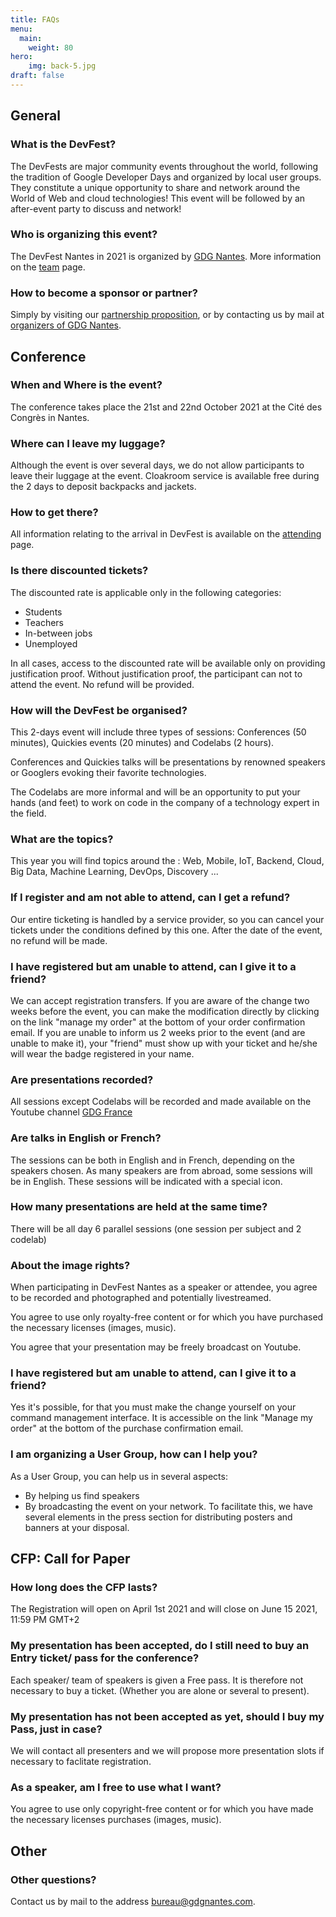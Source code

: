 ```yaml
---
title: FAQs
menu:
  main:
    weight: 80
hero:
    img: back-5.jpg
draft: false
---
```


## General

### What is the DevFest?

The DevFests are major community events throughout the world, following the tradition of Google Developer Days and organized by local user groups. They constitute a unique opportunity to share and network around the World of Web and cloud technologies! This event will be followed by an after-event party to discuss and network!

### Who is organizing this event?

The DevFest Nantes in 2021 is organized by <a href='http://gdgnantes.com' target='_blank'>GDG Nantes</a>. More information on the [team](../team/) page.

### How to become a sponsor or partner?

Simply by visiting our <a href='https://drive.google.com/open?id=12jZAT4lXvkswDJcdrki1Re1-qnwyvXed' target='_blank'>partnership proposition</a>, or by contacting us by mail at <a href='mailto:bureau@gdgnantes.com'>organizers of GDG Nantes</a>.

## Conference

### When and Where is the event?

The conference takes place the 21st and 22nd October 2021 at the Cité des Congrès in Nantes.

### Where can I leave my luggage?

Although the event is over several days, we do not allow participants to leave their luggage at the event. Cloakroom service is available free during the 2 days to deposit backpacks and jackets.

### How to get there?

All information relating to the arrival in DevFest is available on the [attending](../attending/) page.

### Is there discounted tickets?

The discounted rate is applicable only in the following categories:

- Students
- Teachers
- In-between jobs
- Unemployed

In all cases, access to the discounted rate will be available only on providing justification proof. Without justification proof, the participant can not to attend the event. No refund will be provided.

### How will the DevFest be organised?

This 2-days event will include three types of sessions: Conferences (50 minutes), Quickies events (20 minutes) and Codelabs (2 hours).

Conferences and Quickies talks will be presentations by renowned speakers or Googlers evoking their favorite technologies.

The Codelabs are more informal and will be an opportunity to put your hands (and feet) to work on code in the company of a technology expert in the field.

### What are the topics?

This year you will find topics around the : Web, Mobile, IoT, Backend, Cloud, Big Data, Machine Learning, DevOps, Discovery ...

<!-- ### How to register and how much does it cost?

Registration for DevFest Nantes can be done directly from this site by clicking the link on the home page. Admission is € 78 for the 2-day pass until June 30th 2019 then € 99 past this date, and € 20 for the discounted rate. -->

### If I register and am not able to attend, can I get a refund?

Our entire ticketing is handled by a service provider, so you can cancel your tickets under the conditions defined by this one. After the date of the event, no refund will be made.

### I have registered but am unable to attend, can I give it to a friend?

We can accept registration transfers. If you are aware of the change two weeks before the event, you can make the modification directly by clicking on the link "manage my order" at the bottom of your order confirmation email. If you are unable to inform us 2 weeks prior to the event (and are unable to make it), your "friend" must show up with your ticket and he/she will wear the badge registered in your name.

### Are presentations recorded?

All sessions except Codelabs will be recorded and made available on the Youtube channel <a href='http://youtube.com/user/francegdg' target='_blank'>GDG France</a>

### Are talks in English or French?

The sessions can be both in English and in French, depending on the speakers chosen. As many speakers are from abroad, some sessions will be in English. These sessions will be indicated with a special icon.

### How many presentations are held at the same time?

There will be all day 6 parallel sessions (one session per subject and 2 codelab)

### About the image rights?

When participating in DevFest Nantes as a speaker or attendee, you agree to be recorded and photographed and potentially livestreamed.

You agree to use only royalty-free content or for which you have purchased the necessary licenses (images, music).

You agree that your presentation may be freely broadcast on Youtube.

### I have registered but am unable to attend, can I give it to a friend?

Yes it's possible, for that you must make the change yourself on your command management interface. It is accessible on the link "Manage my order" at the bottom of the purchase confirmation email.

### I am organizing a User Group, how can I help you?

As a User Group, you can help us in several aspects:

- By helping us find speakers
- By broadcasting the event on your network. To facilitate this, we have several elements in the press section for distributing posters and banners at your disposal.

## CFP: Call for Paper

### How long does the CFP lasts?

The Registration will open on April 1st 2021 and will close on June 15 2021, 11:59 PM GMT+2

### My presentation has been accepted, do I still need to buy an Entry ticket/ pass for the conference?

Each speaker/ team of speakers is given a Free pass. It is therefore not necessary to buy a ticket. (Whether you are alone or several to present).

### My presentation has not been accepted as yet, should I buy my Pass, just in case?

We will contact all presenters and we will propose more presentation slots if necessary to faclitate registration.

### As a speaker, am I free to use what I want?

You agree to use only copyright-free content or for which you have made the necessary licenses purchases (images, music).

## Other

### Other questions?

Contact us by mail to the address <a href="mailto:bureau@gdgnantes.com">bureau@gdgnantes.com</a>.
